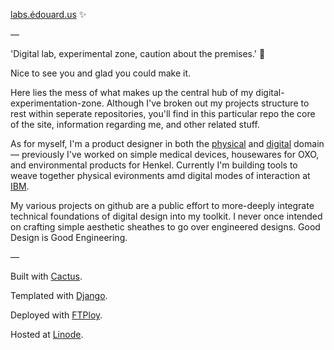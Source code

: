 [labs.édouard.us](http://labs.edouard.us/ "labs.édouard.us") :sparkles:

—

'Digital lab, experimental zone, caution about the premises.' :construction:

Nice to see you and glad you could make it. 

Here lies the mess of what makes up the central hub of my digital-experimentation-zone. Although I've broken out my projects structure to rest within seperate repositories, you'll find in this particular repo the core of the site, information regarding me, and other related stuff.

As for myself, I'm a product designer in both the [physical](https://en.wikipedia.org/wiki/Industrial_design) and [digital](https://en.wikipedia.org/wiki/Interaction_design) domain — previously I've worked on simple medical devices, housewares for OXO, and environmental products for Henkel. Currently I'm building tools to weave together physical evironments amd digital modes of interaction at [IBM](http://www.ibm.com/design/).

My various projects on github are a public effort to more-deeply integrate technical foundations of digital design into my toolkit. I never once intended on crafting simple aesthetic sheathes to go over engineered designs. Good Design is Good Engineering.

—

Built with [Cactus](http://cactusformac.com/docs/).

Templated with [Django](https://www.djangoproject.com).

Deployed with [FTPloy](https://ftploy.com/).

Hosted at [Linode](https://www.linode.com).
